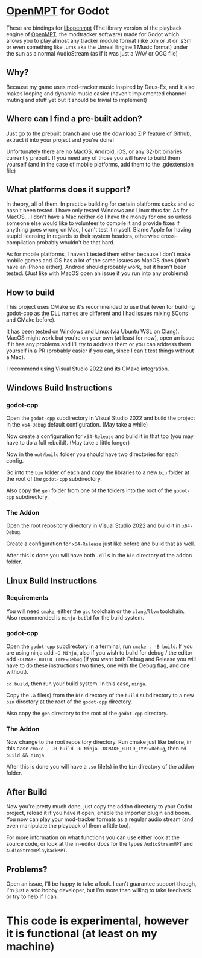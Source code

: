 # [OpenMPT](https://openmpt.org) for Godot

These are bindings for [libopenmpt](https://github.com/OpenMPT/openmpt/tree/master/libopenmpt) (The library version of the playback engine of [OpenMPT](https://openmpt.org), the modtracker software) made for Godot which allows you to play almost any tracker module format (like .xm or .it or .s3m or even something like .umx aka the Unreal Engine 1 Music format) under the sun as a normal AudioStream (as if it was just a WAV or OGG file)

## Why?

Because my game uses mod-tracker music inspired by Deus-Ex, and it also makes looping and dynamic music easier (haven't implemented channel muting and stuff yet but it should be trivial to implement)

## Where can I find a pre-built addon?

Just go to the prebuilt branch and use the download ZIP feature of Github, extract it into your project and you're done!

Unfortunately there are no MacOS, Android, iOS, or any 32-bit binaries currently prebuilt. If you need any of those you will have to build them yourself (and in the case of mobile platforms, add them to the .gdextension file)

## What platforms does it support?

In theory, all of them. In practice building for certain platforms sucks and so hasn't been tested. I have only tested Windows and Linux thus far. As for MacOS... I don't have a Mac neither do I have the money for one so unless someone else would like to volunteer to compile it and provide fixes if anything goes wrong on Mac, I can't test it myself. Blame Apple for having stupid licensing in regards to their system headers, otherwise cross-compilation probably wouldn't be that hard.

As for mobile platforms, I haven't tested them either because I don't make mobile games and iOS has a lot of the same issues as MacOS does (don't have an iPhone either). Android should probably work, but it hasn't been tested. (Just like with MacOS open an issue if you run into any problems)

## How to build

This project uses CMake so it's recommended to use that (even for building godot-cpp as the DLL names are different and I had issues mixing SCons and CMake before).

It has been tested on Windows and Linux (via Ubuntu WSL on Clang). MacOS might work but you're on your own (at least for now), open an issue if it has any problems and I'll try to address them or you can address them yourself in a PR (probably easier if you can, since I can't test things without a Mac).

I recommend using Visual Studio 2022 and its CMake integration.

## Windows Build Instructions

### godot-cpp

Open the `godot-cpp` subdirectory in Visual Studio 2022 and build the project in the `x64-Debug` default configuration. (May take a while)

Now create a configuration for `x64-Release` and build it in that too (you may have to do a full rebuild). (May take a little longer)

Now in the `out/build` folder you should have two directories for each config.

Go into the `bin` folder of each and copy the libraries to a new `bin` folder at the root of the `godot-cpp` subdirectory.

Also copy the `gen` folder from one of the folders into the root of the `godot-cpp` subdirectory.

### The Addon

Open the root repository directory in Visual Studio 2022 and build it in `x64-Debug`.

Create a configuration for `x64-Release` just like before and build that as well.

After this is done you will have both `.dll`s in the `bin` directory of the addon folder.

## Linux Build Instructions

### Requirements

You will need `cmake`, either the `gcc` toolchain or the `clang`/`llvm` toolchain. Also recommended is `ninja-build` for the build system.

### godot-cpp

Open the `godot-cpp` subdirectory in a terminal, run `cmake . -B build`. If you are using ninja add `-G Ninja`, also if you wish to build for debug / the editor add `-DCMAKE_BUILD_TYPE=Debug`
(If you want both Debug and Release you will have to do these instructions two times, one with the Debug flag, and one without).

`cd build`, then run your build system. In this case, `ninja`.

Copy the `.a` file(s) from the `bin` directory of the `build` subdirectory to a new `bin` directory at the root of the `godot-cpp` directory.

Also copy the `gen` directory to the root of the `godot-cpp` directory.

### The Addon

Now change to the root repository directory. Run cmake just like before, in this case `cmake . -B build -G Ninja -DCMAKE_BUILD_TYPE=Debug`,
then `cd build && ninja`.

After this is done you will have a `.so` file(s) in the `bin` directory of the addon folder.

## After Build

Now you're pretty much done, just copy the addon directory to your Godot project, reload it if you have it open, enable the importer plugin and boom.
You now can play your mod-tracker formats as a regular audio stream (and even manipulate the playback of them a little too).

For more information on what functions you can use either look at the source code, or look at the in-editor docs for the types `AudioStreamMPT` and `AudioStreamPlaybackMPT`.

## Problems?

Open an issue, I'll be happy to take a look. I can't guarantee support though, I'm just a solo hobby developer, but I'm more than willing to take feedback or try to help if I can.

# This code is experimental, however it is functional (at least on my machine)
